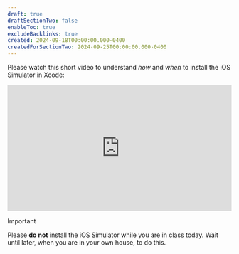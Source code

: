 ```yaml
---
draft: true
draftSectionTwo: false
enableToc: true
excludeBacklinks: true
created: 2024-09-18T00:00:00.000-0400
createdForSectionTwo: 2024-09-25T00:00:00.000-0400
---
```


Please watch this short video to understand *how* and *when* to install the iOS Simulator in Xcode:

<div style="padding:56.25% 0 0 0;position:relative;">
	<iframe src="https://player.vimeo.com/video/1012588733?h=0de8ec6bb3&amp;badge=0&amp;autopause=0&amp;player_id=0&amp;app_id=58479&portrait=0&byline=0&title=0" frameborder="0" allow="autoplay; fullscreen; picture-in-picture; clipboard-write" style="position:absolute;top:0;left:0;width:100%;height:100%;" title="Opening the Teamspace">
	</iframe>
	</div>
<script src="https://player.vimeo.com/api/player.js"></script>

> [!IMPORTANT]
> 
> Please **do not** install the iOS Simulator while you are in class today. Wait until later, when you are in your own house, to do this.